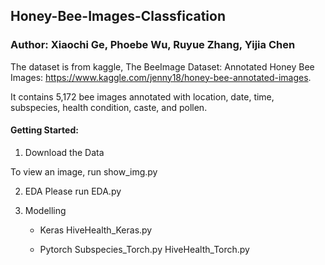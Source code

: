 ## Honey-Bee-Images-Classfication
### Author: Xiaochi Ge, Phoebe Wu, Ruyue Zhang, Yijia Chen

The dataset is from kaggle, The BeeImage Dataset: Annotated Honey Bee Images: https://www.kaggle.com/jenny18/honey-bee-annotated-images.

It contains 5,172 bee images annotated with location, date, time, subspecies, health condition, caste, and pollen.

#### Getting Started:
1. Download the Data

 To view an image, run show_img.py
 
2. EDA
Please run EDA.py

3. Modelling
   - Keras
      HiveHealth_Keras.py

   - Pytorch
      Subspecies_Torch.py
      HiveHealth_Torch.py
    
